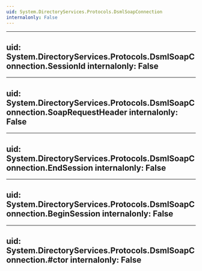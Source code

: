```yaml
---
uid: System.DirectoryServices.Protocols.DsmlSoapConnection
internalonly: False
---
```


---
uid: System.DirectoryServices.Protocols.DsmlSoapConnection.SessionId
internalonly: False
---

---
uid: System.DirectoryServices.Protocols.DsmlSoapConnection.SoapRequestHeader
internalonly: False
---

---
uid: System.DirectoryServices.Protocols.DsmlSoapConnection.EndSession
internalonly: False
---

---
uid: System.DirectoryServices.Protocols.DsmlSoapConnection.BeginSession
internalonly: False
---

---
uid: System.DirectoryServices.Protocols.DsmlSoapConnection.#ctor
internalonly: False
---
